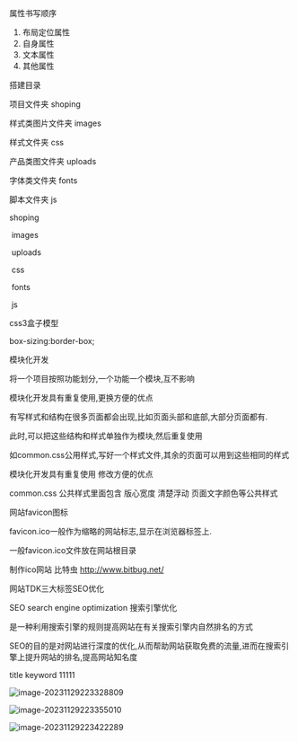 属性书写顺序

1. 布局定位属性
2. 自身属性
3. 文本属性
4. 其他属性

搭建目录

项目文件夹 shoping

样式类图片文件夹   images

样式文件夹 css

产品类图文件夹 uploads

字体类文件夹  fonts

脚本文件夹 js



shoping

​		images

​		uploads

​		css

​		fonts

​		js





css3盒子模型

box-sizing:border-box;



模块化开发

将一个项目按照功能划分,一个功能一个模块,互不影响

模块化开发具有重复使用,更换方便的优点



有写样式和结构在很多页面都会出现,比如页面头部和底部,大部分页面都有.

此时,可以把这些结构和样式单独作为模块,然后重复使用



如common.css公用样式,写好一个样式文件,其余的页面可以用到这些相同的样式

模块化开发具有重复使用 修改方便的优点



common.css 公共样式里面包含 版心宽度 清楚浮动 页面文字颜色等公共样式



网站favicon图标

favicon.ico一般作为缩略的网站标志,显示在浏览器标签上.

一般favicon.ico文件放在网站根目录

制作ico网站 比特虫 http://www.bitbug.net/



网站TDK三大标签SEO优化

SEO search engine optimization 搜索引擎优化

是一种利用搜索引擎的规则提高网站在有关搜索引擎内自然排名的方式

SEO的目的是对网站进行深度的优化,从而帮助网站获取免费的流量,进而在搜索引擎上提升网站的排名,提高网站知名度

title keyword 11111

![image-20231129223328809](C:\Users\coder\AppData\Roaming\Typora\typora-user-images\image-20231129223328809.png)

![image-20231129223355010](C:\Users\coder\AppData\Roaming\Typora\typora-user-images\image-20231129223355010.png)

![image-20231129223422289](C:\Users\coder\AppData\Roaming\Typora\typora-user-images\image-20231129223422289.png)